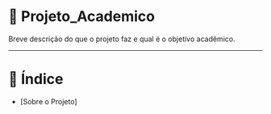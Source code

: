 # 🎯 Projeto_Academico
Breve descrição do que o projeto faz e qual é o objetivo acadêmico.

----
# 📌 Índice
- [Sobre o Projeto]
